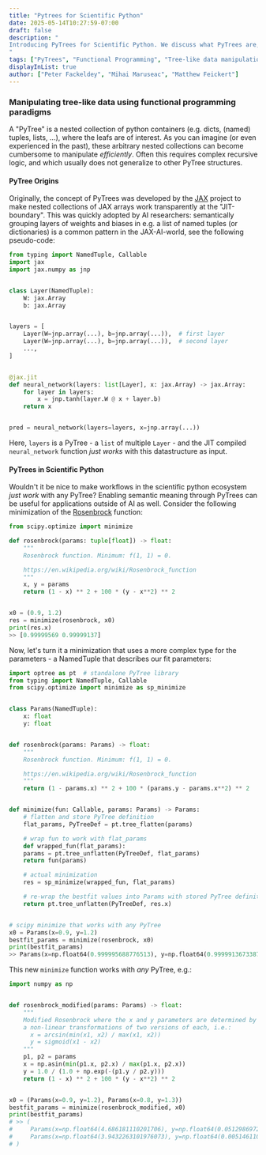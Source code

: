 ```yaml
---
title: "Pytrees for Scientific Python"
date: 2025-05-14T10:27:59-07:00
draft: false
description: "
Introducing PyTrees for Scientific Python. We discuss what PyTrees are, how they're useful in the realm of scientific python, and how to work _efficiently_ with them.
"
tags: ["PyTrees", "Functional Programming", "Tree-like data manipulation"]
displayInList: true
author: ["Peter Fackeldey", "Mihai Maruseac", "Matthew Feickert"]
---
```


### Manipulating tree-like data using functional programming paradigms

A "PyTree" is a nested collection of python containers (e.g. dicts, (named) tuples, lists, ...), where the leafs are of interest.
As you can imagine (or even experienced in the past), these arbitrary nested collections can become cumbersome to manipulate _efficiently_.
Often this requires complex recursive logic, and which usually does not generalize to other PyTree structures.

#### PyTree Origins

Originally, the concept of PyTrees was developed by the [JAX](https://docs.jax.dev/en/latest/) project to make nested collections of JAX arrays work transparently at the "JIT-boundary".
This was quickly adopted by AI researchers: semantically grouping layers of weights and biases in e.g. a list of named tuples (or dictionaries) is a common pattern in the JAX-AI-world, see the following pseudo-code:

```python
from typing import NamedTuple, Callable
import jax
import jax.numpy as jnp


class Layer(NamedTuple):
    W: jax.Array
    b: jax.Array


layers = [
    Layer(W=jnp.array(...), b=jnp.array(...)),  # first layer
    Layer(W=jnp.array(...), b=jnp.array(...)),  # second layer
    ...,
]


@jax.jit
def neural_network(layers: list[Layer], x: jax.Array) -> jax.Array:
    for layer in layers:
        x = jnp.tanh(layer.W @ x + layer.b)
    return x


pred = neural_network(layers=layers, x=jnp.array(...))
```

Here, `layers` is a PyTree - a `list` of multiple `Layer` - and the JIT compiled `neural_network` function _just works_ with this datastructure as input.

#### PyTrees in Scientific Python

Wouldn't it be nice to make workflows in the scientific python ecosystem _just work_ with any PyTree?
Enabling semantic meaning through PyTrees can be useful for applications outside of AI as well.
Consider the following minimization of the [Rosenbrock](https://en.wikipedia.org/wiki/Rosenbrock_function) function:

```Python
from scipy.optimize import minimize

def rosenbrock(params: tuple[float]) -> float:
    """
    Rosenbrock function. Minimum: f(1, 1) = 0.

    https://en.wikipedia.org/wiki/Rosenbrock_function
    """
    x, y = params
    return (1 - x) ** 2 + 100 * (y - x**2) ** 2


x0 = (0.9, 1.2)
res = minimize(rosenbrock, x0)
print(res.x)
>> [0.99999569 0.99999137]
```

Now, let's turn it a minimization that uses a more complex type for the parameters - a NamedTuple that describes our fit parameters:

```Python
import optree as pt  # standalone PyTree library
from typing import NamedTuple, Callable
from scipy.optimize import minimize as sp_minimize


class Params(NamedTuple):
    x: float
    y: float


def rosenbrock(params: Params) -> float:
    """
    Rosenbrock function. Minimum: f(1, 1) = 0.

    https://en.wikipedia.org/wiki/Rosenbrock_function
    """
    return (1 - params.x) ** 2 + 100 * (params.y - params.x**2) ** 2


def minimize(fun: Callable, params: Params) -> Params:
    # flatten and store PyTree definition
    flat_params, PyTreeDef = pt.tree_flatten(params)

    # wrap fun to work with flat_params
    def wrapped_fun(flat_params):
    params = pt.tree_unflatten(PyTreeDef, flat_params)
    return fun(params)

    # actual minimization
    res = sp_minimize(wrapped_fun, flat_params)

    # re-wrap the bestfit values into Params with stored PyTree definition
    return pt.tree_unflatten(PyTreeDef, res.x)


# scipy minimize that works with any PyTree
x0 = Params(x=0.9, y=1.2)
bestfit_params = minimize(rosenbrock, x0)
print(bestfit_params)
>> Params(x=np.float64(0.999995688776513), y=np.float64(0.9999913673387226))
```

This new `minimize` function works with _any_ PyTree, e.g.:

```python
import numpy as np


def rosenbrock_modified(params: Params) -> float:
    """
    Modified Rosenbrock where the x and y parameters are determined by
    a non-linear transformations of two versions of each, i.e.:
      x = arcsin(min(x1, x2) / max(x1, x2))
      y = sigmoid(x1 - x2)
    """
    p1, p2 = params
    x = np.asin(min(p1.x, p2.x) / max(p1.x, p2.x))
    y = 1.0 / (1.0 + np.exp(-(p1.y / p2.y)))
    return (1 - x) ** 2 + 100 * (y - x**2) ** 2


x0 = (Params(x=0.9, y=1.2), Params(x=0.8, y=1.3))
bestfit_params = minimize(rosenbrock_modified, x0)
print(bestfit_params)
# >> (
#     Params(x=np.float64(4.686181110201706), y=np.float64(0.05129869722505759)),
#     Params(x=np.float64(3.9432263101976073), y=np.float64(0.005146110126174016)),
# )
```
